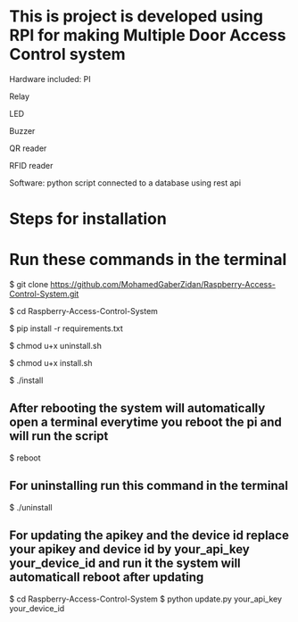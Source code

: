 # This is project is developed using RPI for making Multiple Door Access Control system 

Hardware included:
PI

Relay

LED

Buzzer

QR reader

RFID reader

Software:
python script connected to a database using rest api 

# Steps for installation

# Run these commands in the terminal

$ git clone https://github.com/MohamedGaberZidan/Raspberry-Access-Control-System.git

$ cd Raspberry-Access-Control-System

$ pip install -r requirements.txt

$ chmod u+x uninstall.sh

$ chmod u+x install.sh

$ ./install

## After rebooting the system will automatically open a terminal everytime you reboot the pi and will run the script 
$ reboot 
## For uninstalling  run this command in the terminal
$ ./uninstall

## For updating the apikey and the device id  replace your apikey and device id by your_api_key your_device_id and run it the system will automaticall reboot after updating
$ cd Raspberry-Access-Control-System
$ python update.py your_api_key your_device_id
